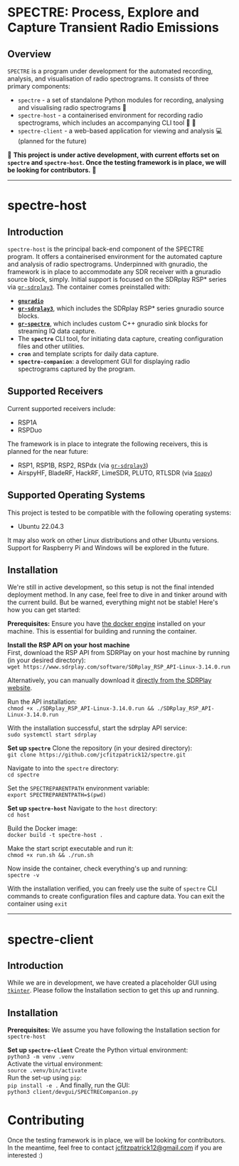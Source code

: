 # SPECTRE: Process, Explore and Capture Transient Radio Emissions

## Overview
`SPECTRE` is a program under development for the automated recording, analysis, and visualisation of radio spectrograms. It consists of three primary components: 
- `spectre` - a set of standalone Python modules for recording, analysing and visualising radio spectrograms 🐍
- `spectre-host` - a containerised environment for recording radio spectrograms, which includes an accompanying CLI tool 📡 🐳
- `spectre-client` - a web-based application for viewing and analysis 💻 (planned for the future)
  
📢 **This project is under active development, with current efforts set on `spectre` and `spectre-host`. Once the testing framework is in place, we will be looking for contributors.**  📢 

---

# spectre-host

## Introduction
`spectre-host` is the principal back-end component of the SPECTRE program. It offers a containerised environment for the automated capture and analysis of radio spectrograms. Underpinned with gnuradio, the framework is in place to accommodate any SDR receiver with a gnuradio source block, simply. Initial support is focused on the SDRplay RSP* series via [`gr-sdrplay3`](https://github.com/fventuri/gr-sdrplay3). The container comes preinstalled with:

- **[`gnuradio`](https://github.com/gnuradio/gnuradio)**
- **[`gr-sdrplay3`](https://github.com/fventuri/gr-sdrplay3)**, which includes the SDRplay RSP* series gnuradio source blocks.
- **[`gr-spectre`](https://github.com/jcfitzpatrick12/gr-spectre)**, which includes custom C++ gnuradio sink blocks for streaming IQ data capture.
- The **`spectre`** CLI tool, for initiating data capture, creating configuration files and other utilities.
- **`cron`** and template scripts for daily data capture.
- **`spectre-companion`**: a development GUI for displaying radio spectrograms captured by the program.

## Supported Receivers

Current supported receivers include:
- RSP1A
- RSPDuo

The framework is in place to integrate the following receivers, this is planned for the near future:
- RSP1, RSP1B, RSP2, RSPdx (via [`gr-sdrplay3`](https://github.com/fventuri/gr-sdrplay3))
- AirspyHF, BladeRF, HackRF, LimeSDR, PLUTO, RTLSDR (via [`Soapy`](https://wiki.gnuradio.org/index.php/Soapy))

## Supported Operating Systems
This project is tested to be compatible with the following operating systems:

- Ubuntu 22.04.3

It may also work on other Linux distributions and other Ubuntu versions. Support for Raspberry Pi and Windows will be explored in the future.

## Installation
We're still in active development, so this setup is not the final intended deployment method. In any case, feel free to dive in and tinker around with the current build. But be warned, everything might not be stable! Here's how you can get started:

**Prerequisites:**
Ensure you have [the docker engine](https://docs.docker.com/engine/install/ubuntu/) installed on your machine. This is essential for building and running the container.


**Install the RSP API on your host machine**  
First, download the RSP API from SDRPlay on your host machine by running (in your desired directory):  
```wget https://www.sdrplay.com/software/SDRplay_RSP_API-Linux-3.14.0.run```  
  
Alternatively, you can manually download it [directly from the SDRPlay website](https://www.sdrplay.com/api/).  
  
Run the API installation:  
```chmod +x ./SDRplay_RSP_API-Linux-3.14.0.run && ./SDRplay_RSP_API-Linux-3.14.0.run```  
  
With the installation successful, start the sdrplay API service:  
```sudo systemctl start sdrplay```

**Set up ```spectre```**
Clone the repository (in your desired directory):  
```git clone https://github.com/jcfitzpatrick12/spectre.git```

Navigate to into the ```spectre``` directory:   
```cd spectre```

Set the ```SPECTREPARENTPATH``` environment variable:  
```export SPECTREPARENTPATH=$(pwd)```  

**Set up ```spectre-host```**
Navigate to the ```host``` directory:   
```cd host```

Build the Docker image:  
```docker build -t spectre-host .```

Make the start script executable and run it:  
```chmod +x run.sh && ./run.sh```  

Now inside the container, check everything's up and running:  
```spectre -v ```

With the installation verified, you can freely use the suite of `spectre` CLI commands to create configuration files and capture data. You can exit the container using ```exit```


---

# spectre-client

## Introduction
While we are in development, we have created a placeholder GUI using [```tkinter```](https://docs.python.org/3/library/tkinter.html). Please follow the Installation section to get this up and running.

## Installation

**Prerequisites:**
We assume you have following the Installation section for ```spectre-host```

**Set up ```spectre-client```**
Create the Python virtual environment:  
```python3 -m venv .venv```  
Activate the virtual environment:  
```source .venv/bin/activate```  
Run the set-up using ```pip```:  
```pip install -e .```
And finally, run the GUI:  
```python3 client/devgui/SPECTRECompanion.py```


# Contributing
Once the testing framework is in place, we will be looking for contributors. In the meantime, feel free to contact jcfitzpatrick12@gmail.com if you are interested :)




